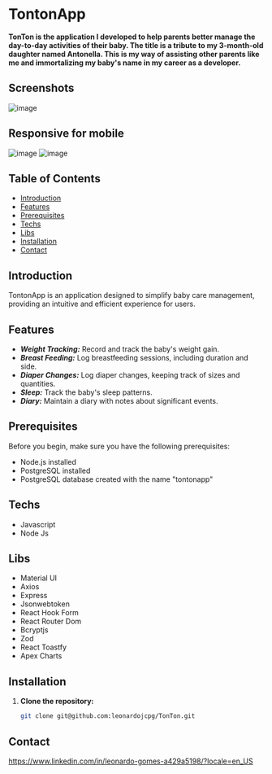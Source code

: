 # TontonApp

**TonTon is the application I developed to help parents better manage the day-to-day activities of their baby. The title is a tribute to my 3-month-old daughter named Antonella. This is my way of assisting other parents like me and immortalizing my baby's name in my career as a developer.**

## Screenshots
![image](https://github.com/leonardojcpg/TonTon/assets/102674410/3b87992b-bc1a-4715-ace2-5081f796897c)

## Responsive for mobile
![image](https://github.com/leonardojcpg/TonTon/assets/102674410/07890c54-1f9e-4758-9815-3badeb8a6312)
![image](https://github.com/leonardojcpg/TonTon/assets/102674410/4e7779a3-17fe-432d-9962-0a2c5e284382)

## Table of Contents

- [Introduction](#introduction)
- [Features](#features)
- [Prerequisites](#prerequisites)
- [Techs](#techs)
- [Libs](#libs)
- [Installation](#installation)
- [Contact](#contact)

## Introduction

TontonApp is an application designed to simplify baby care management, providing an intuitive and efficient experience for users.

## Features

- ***Weight Tracking:*** Record and track the baby's weight gain.
- ***Breast Feeding:*** Log breastfeeding sessions, including duration and side.
- ***Diaper Changes:*** Log diaper changes, keeping track of sizes and quantities.
- ***Sleep:*** Track the baby's sleep patterns.
- ***Diary:*** Maintain a diary with notes about significant events.

## Prerequisites

Before you begin, make sure you have the following prerequisites:

- Node.js installed
- PostgreSQL installed
- PostgreSQL database created with the name "tontonapp"

## Techs
- Javascript
- Node Js
  
## Libs
- Material UI
- Axios
- Express
- Jsonwebtoken
- React Hook Form
- React Router Dom
- Bcryptjs
- Zod
- React Toastfy
- Apex Charts

## Installation

1. **Clone the repository:**

   ```bash
   git clone git@github.com:leonardojcpg/TonTon.git

  ## Contact
  https://www.linkedin.com/in/leonardo-gomes-a429a5198/?locale=en_US
   
